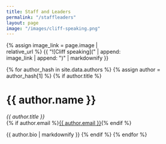 ```yaml
---
title: Staff and Leaders
permalink: "/staffleaders"
layout: page
image: "/images/cliff-speaking.png"
---
```


<div style="width:33vw;">
{% assign image_link = page.image | relative_url %}
{{ "![Cliff speaking](" | append: image_link | append: ")" | markdownify }}
</div>

{% for author_hash in site.data.authors %}
{% assign author = author_hash[1] %}
{% if author.title %}
# {{ author.name }}

*{{ author.title }}*<br>
{% if author.email %}<a href="mailto:{{ author.email }}">{{ author.email }}</a>{% endif %}

{{ author.bio | markdownify }}
{% endif %}
{% endfor %}
